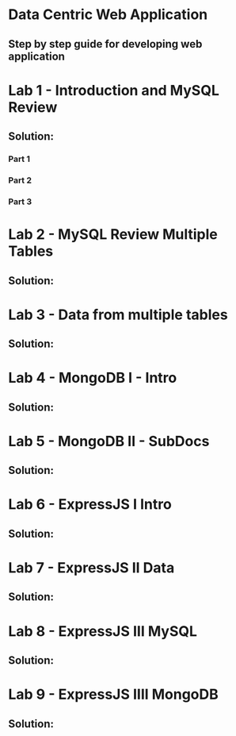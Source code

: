 # Data Centric Web Application
## Step by step guide for developing web application

# Lab 1 - Introduction and MySQL Review 
## Solution:
### Part 1
### Part 2
### Part 3

# Lab 2 - MySQL Review Multiple Tables
## Solution: 
# Lab 3 - Data from multiple tables
## Solution:          
# Lab 4 - MongoDB I - Intro
## Solution:
# Lab 5 - MongoDB II - SubDocs
## Solution:
# Lab 6 - ExpressJS I Intro
## Solution:
# Lab 7 - ExpressJS II Data
## Solution:
# Lab 8 - ExpressJS III MySQL 
## Solution:
# Lab 9 - ExpressJS IIII MongoDB
## Solution:

